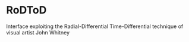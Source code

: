 # RoDToD
Interface exploiting the Radial-Differential Time-Differential technique of visual artist John Whitney
